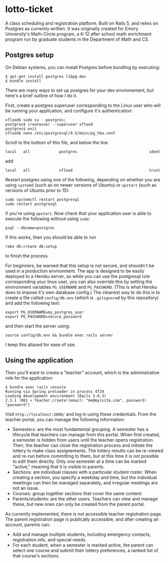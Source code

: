 # lotto-ticket

A class scheduling and registration platform. Built on Rails 5, and relies on Postgres as currently written. It was originally created for Emory University's Math-Circle program, a K-12 after school math enrichment program run by graduate students in the Department of Math and CS.

## Postgres setup

On Debian systems, you can install Postgres before bundling by executing:

    $ apt-get install postgres libpg-dev
    $ bundle install

There are many ways to set up postgres for your dev environement, but here's a brief outline of how I do it.

First, create a postgres superuser corresponding to the Linux user who will be running your application, and configure it's authentication:

    xflood$ sudo su - postgres;
    postgres$ createuser --superuser xflood
    postgres$ exit
    xflood$ nano /etc/postgresql/9.5/main/pg_hba.conf

Scroll to the bottom of this file, and below the line

    local   all             postgres                                ident 

add

    local   all             xflood                                  trust

Restart postgres using one of the following, depending on whether you are using `systemd` (such as on newer versions of Ubuntu) or `upstart` (such as versions of Ubuntu prior to 15):

    sudo systemctl restart postgresql
    sudo restart postgresql

if you're using `upstart`. Now check that your application user is able to execute the following without using `sudo`:

    psql --dbname=postgres

If this works, then you should be able to run

    rake db:create db:setup

to finish the process.

For beginners, be warned that this setup is not secure, and shouldn't be used in a production environment. The app is designed to be easily deployed to a Heroku server, so while you can use the postgresql role corresponding your linux user, you can also override this by setting the environment variables `PG_USERNAME` and `PG_PASSWORD`. (This is what Heroku does to impose it's own database config.) The cleanest way to do this is to create a file called `config/db.env` (which is `.gitignore`d by this repository) and add the following text:

    export PG_USERNAME=my_postgres_user
    export PG_PASSWORD=secure_password

and then start the server using:

    source config/db.env && bundle exec rails server

I keep this aliased for ease of use.

## Using the application 

Then you'll want to create a "teacher" account, which is the administrative role for the application:

    $ bundle exec rails console
    Running via Spring preloader in process 4724
    Loading development environment (Rails 5.0.3)
    2.3.1 :001 > Teacher.create!(email: "me@myisite.com", password: "password")

Visit `http://localhost:3000/` and log in using these credentials. From the teacher portal, you can manage the following information:

- Semesters: are the most fundamental grouping. A semester has a lifecycle that teachers can manage from this portal. When first created, a semester is hidden from users until the teacher opens registration. Then, the teacher can close the registration process and initiate the lottery to make class assignements. The lottery results can be re-viewed and re-run before committing to them, but at this time it is not possible to edit them directly. Only one semester at a time can be marked "active," meaning that it is visible to parents.
- Sections: are individual classes with a particular student roster. When creating a section, you specify a weekday and time, but the individual meetings can then be managed separately, and irregular meetings are not an issue.
- Courses: group together sections that cover the same content.
- Parents/students: are the other users. Teachers can view and manage these, but new ones can only be created from the parent portal.

As currently implemented, there is not accessible teacher registration page. The parent registration page is publically accessible, and after creating an account, parents can:

- Add and manage multiple students, including emergency contacts, registration info, and special needs.
- For each student, when a semester is marked active, the parent can select one course and submit their lottery preferences, a ranked list of that course's sections.
